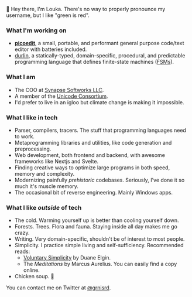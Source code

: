 👋 Hey there, I'm Louka. There's no way to properly pronounce my username, but I like "green is red".

### What I'm working on
- [**picoedit**](https://github.com/grnisrd/picoedit), a small, portable, and performant general purpose code/text editor with batteries included.
- [durlin](https://github.com/grnisrd/durlin), a statically-typed, domain-specific, procedural, and predictable programming language that defines finite-state machines ([FSMs](https://en.wikipedia.org/wiki/Finite-state_machine)).

### What I am
- The COO at [Synapse Softworks LLC](https://github.com/synllc). 
- A member of the [Unicode Consortium](https://unicode.org/consortium/consort.html).
- I'd prefer to live in an igloo but climate change is making it impossible.

### What I like in tech
- Parser, compilers, tracers. The stuff that programming languages need to work.
- Metaprogramming libraries and utilities, like code generation and preprocessing.
- Web development, both frontend and backend, with awesome frameworks like Nextjs and Svelte.
- Finding creative ways to optimize large programs in both speed, memory and complexity.
- Modernizing painfully _prehistoric_ codebases. Seriously, I've done it so much it's muscle memory.
- The occasional bit of reverse engineering. Mainly Windows apps.

### What I like _outside_ of tech
- The cold. Warming yourself up is better than cooling yourself down.
- Forests. Trees. Flora and fauna. Staying inside all day makes me go crazy.
- Writing. Very domain-specific, shouldn't be of interest to most people.
- Simplicity. I practice simple living and self-sufficiency. Recommended reads:
  - [Voluntary Simplicity](https://www.goodreads.com/en/book/show/305597) by Duane Elgin.
  - The _Meditations_ by Marcus Aurelius. You can easily find a copy online.
- Chicken soup. 🐔

You can contact me on Twitter at [@grnisrd](https://twitter.com/grnisrd).
